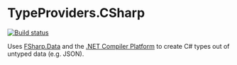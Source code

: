 # TypeProviders.CSharp
[![Build status](https://ci.appveyor.com/api/projects/status/hp8tnw4sdd6kym51?svg=true)](https://ci.appveyor.com/project/JohannesEgger26948/typeproviders-csharp)

Uses [FSharp.Data](http://fsharp.github.io/FSharp.Data/) and the [.NET Compiler Platform](https://github.com/dotnet/roslyn) to create C# types out of untyped data (e.g. JSON).
